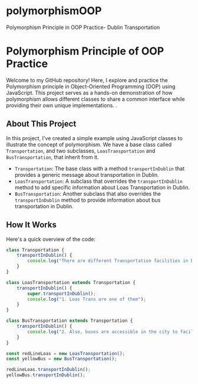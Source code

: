 # polymorphismOOP
Polymorphism Principle in OOP Practice- Dublin Transportation
# Polymorphism Principle of OOP Practice

Welcome to my GitHub repository! Here, I explore and practice the Polymorphism principle in Object-Oriented Programming (OOP) using JavaScript. This project serves as a hands-on demonstration of how polymorphism allows different classes to share a common interface while providing their own unique implementations.
.
## About This Project

In this project, I've created a simple example using JavaScript classes to illustrate the concept of polymorphism. We have a base class called `Transportation`, and two subclasses, `LoasTransportation` and `BusTransportation`, that inherit from it.

- `Transportation`: The base class with a method `transportInDublin` that provides a generic message about transportation in Dublin.
- `LoasTransportation`: A subclass that overrides the `transportInDublin` method to add specific information about Loas Transportation in Dublin.
- `BusTransportation`: Another subclass that also overrides the `transportInDublin` method to provide information about bus transportation in Dublin.

## How It Works

Here's a quick overview of the code:

```javascript
class Transportation {
    transportInDublin() {
        console.log("There are different Transportation facilities in Dublin");
    }
}

class LoasTransportation extends Transportation {
    transportInDublin() {
        super.transportInDublin();
        console.log("1. Loas Trans are one of them");
    }
}

class BusTransportation extends Transportation {
    transportInDublin() {
        console.log("2. Also, buses are accessible in the city to facilitate transportation");
    }
}

const redLineLoas = new LoasTransportation();
const yellowBus = new BusTransportation();

redLineLoas.transportInDublin();
yellowBus.transportInDublin();
